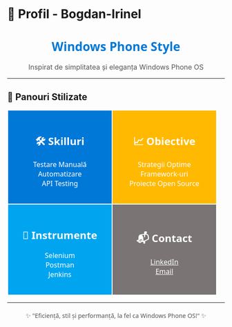 # 💼 **Profil - Bogdan-Irinel**

<div align="center">
  <h1 style="font-family: Segoe UI, sans-serif; color: #0078D7;">Windows Phone Style</h1>
  <p style="font-size: 16px; color: #555;">Inspirat de simplitatea și eleganța Windows Phone OS</p>
</div>

---

## 📱 **Panouri Stilizate**

<div align="center">
  <table>
    <tr>
      <td width="200" align="center" style="background-color:#0078D7; color:#FFF; padding:20px; border:2px solid #FFF; font-family:Segoe UI, sans-serif;">
        <h2>🛠️ Skilluri</h2>
        <p>Testare Manuală<br>Automatizare<br>API Testing</p>
      </td>
      <td width="200" align="center" style="background-color:#FFB900; color:#FFF; padding:20px; border:2px solid #FFF; font-family:Segoe UI, sans-serif;">
        <h2>📈 Obiective</h2>
        <p>Strategii Optime<br>Framework-uri<br>Proiecte Open Source</p>
      </td>
    </tr>
    <tr>
      <td width="200" align="center" style="background-color:#00A4EF; color:#FFF; padding:20px; border:2px solid #FFF; font-family:Segoe UI, sans-serif;">
        <h2>🔧 Instrumente</h2>
        <p>Selenium<br>Postman<br>Jenkins</p>
      </td>
      <td width="200" align="center" style="background-color:#7A7574; color:#FFF; padding:20px; border:2px solid #FFF; font-family:Segoe UI, sans-serif;">
        <h2>📬 Contact</h2>
        <p><a href="https://linkedin.com" style="color: #FFF;">LinkedIn</a><br><a href="mailto:numele.tau@email.com" style="color: #FFF;">Email</a></p>
      </td>
    </tr>
  </table>
</div>

---

<div align="center" style="margin-top: 20px;">
  <p style="font-family: Segoe UI, sans-serif; font-size: 14px; color: #555;">✨ "Eficiență, stil și performanță, la fel ca Windows Phone OS!" ✨</p>
</div>
